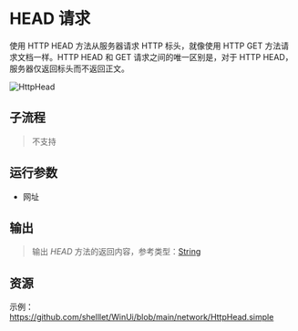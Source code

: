 # HEAD 请求
使用 HTTP HEAD 方法从服务器请求 HTTP 标头，就像使用 HTTP GET 方法请求文档一样。HTTP HEAD 和 GET 请求之间的唯一区别是，对于 HTTP HEAD，服务器仅返回标头而不返回正文。

![HttpHead](./images/03.png ':size=90%')

## 子流程
> 不支持


## 运行参数

* 网址


## 输出

> 输出 *HEAD* 方法的返回内容，参考类型：[String](./types/String.md)     


## 资源

示例： https://github.com/shelllet/WinUi/blob/main/network/HttpHead.simple




